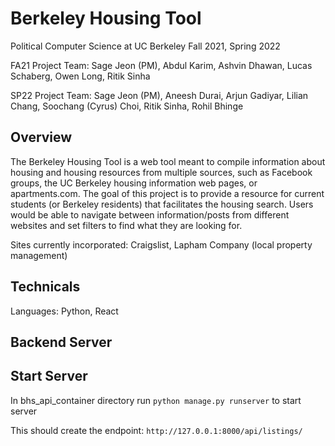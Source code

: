 # Berkeley Housing Tool
Political Computer Science at UC Berkeley Fall 2021, Spring 2022

FA21 Project Team: Sage Jeon (PM), Abdul Karim, Ashvin Dhawan, Lucas Schaberg, Owen Long, Ritik Sinha

SP22 Project Team: Sage Jeon (PM), Aneesh Durai, Arjun Gadiyar, Lilian Chang, Soochang (Cyrus) Choi, Ritik Sinha, Rohil Bhinge

## Overview
The Berkeley Housing Tool is a web tool meant to compile information about housing and housing resources from multiple sources, such as Facebook groups, the UC Berkeley housing information web pages, or apartments.com. The goal of this project is to provide a resource for current students (or Berkeley residents) that facilitates the housing search. 
Users would be able to navigate between information/posts from different websites and set filters to find what they are looking for. 

Sites currently incorporated: Craigslist, Lapham Company (local property management)

## Technicals
Languages: Python, React

## Backend Server
## Start Server 
In bhs_api_container directory run `python manage.py runserver` to start server

This should create the endpoint: `http://127.0.0.1:8000/api/listings/`



